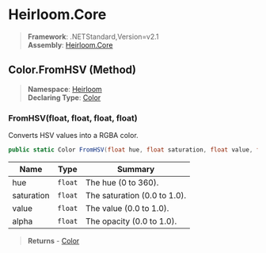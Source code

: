 # Heirloom.Core

> **Framework**: .NETStandard,Version=v2.1  
> **Assembly**: [Heirloom.Core][0]

## Color.FromHSV (Method)

> **Namespace**: [Heirloom][0]  
> **Declaring Type**: [Color][1]

### FromHSV(float, float, float, float)

Converts HSV values into a RGBA color.

```cs
public static Color FromHSV(float hue, float saturation, float value, float alpha = 1)
```

| Name       | Type    | Summary                      |
|------------|---------|------------------------------|
| hue        | `float` | The hue (0 to 360).          |
| saturation | `float` | The saturation (0.0 to 1.0). |
| value      | `float` | The value (0.0 to 1.0).      |
| alpha      | `float` | The opacity (0.0 to 1.0).    |

> **Returns** - [Color][1]

[0]: ../../../Heirloom.Core.md
[1]: ../Color.md
